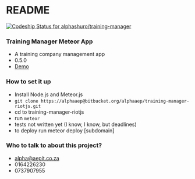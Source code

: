 # README #

[ ![Codeship Status for alphashuro/training-manager](https://codeship.com/projects/a955dd70-7a2b-0133-8cf8-72bb2b768401/status?branch=master)](https://codeship.com/projects/118925)

### Training Manager Meteor App ###

* A training company management app
* 0.5.0
* [Demo](http://aep-training.meteor.com)

### How to set it up ###

* Install Node.js and Meteor.js
* `git clone https://alphaaep@bitbucket.org/alphaaep/training-manager-riotjs.git`
* cd to training-manager-riotjs
* run `meteor`
* tests not written yet (I know, I know, but deadlines)
* to deploy run meteor deploy [subdomain]

### Who to talk to about this project? ###

* alpha@aepit.co.za
* 0164226230
* 0737907955
